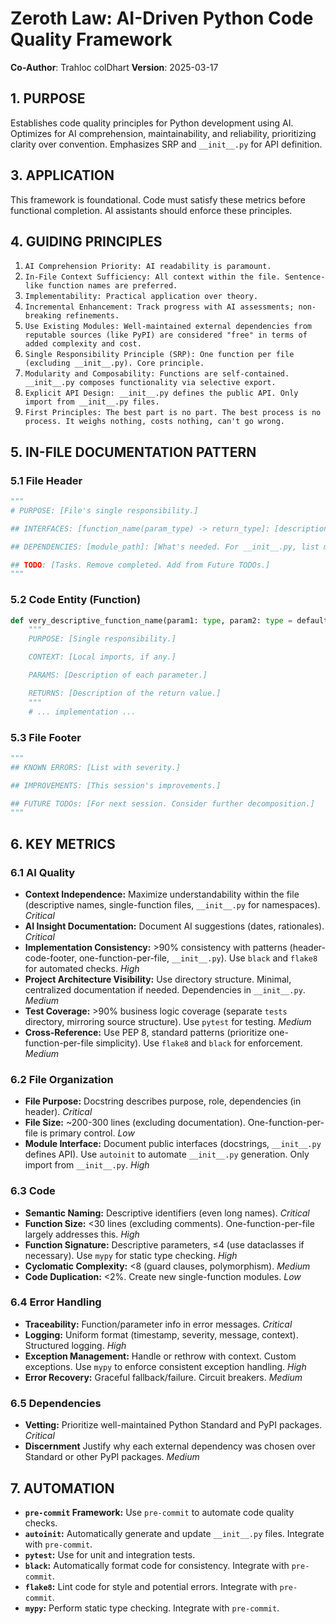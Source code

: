 # Zeroth Law: AI-Driven Python Code Quality Framework

**Co-Author**: Trahloc colDhart
**Version**: 2025-03-17

## 1. PURPOSE

Establishes code quality principles for Python development using AI. Optimizes for AI comprehension, maintainability, and reliability, prioritizing clarity over convention. Emphasizes SRP and `__init__.py` for API definition.

## 3. APPLICATION

This framework is foundational. Code must satisfy these metrics before functional completion. AI assistants should enforce these principles.

## 4. GUIDING PRINCIPLES

1.  `AI Comprehension Priority: AI readability is paramount.`
2.  `In-File Context Sufficiency: All context within the file. Sentence-like function names are preferred.`
3.  `Implementability: Practical application over theory.`
4.  `Incremental Enhancement: Track progress with AI assessments; non-breaking refinements.`
5.  `Use Existing Modules: Well-maintained external dependencies from reputable sources (like PyPI) are considered "free" in terms of added complexity and cost.`
6.  `Single Responsibility Principle (SRP): One function per file (excluding __init__.py). Core principle.`
7.  `Modularity and Composability: Functions are self-contained. __init__.py composes functionality via selective export.`
8.  `Explicit API Design: __init__.py defines the public API. Only import from __init__.py files.`
9.  `First Principles: The best part is no part. The best process is no process. It weighs nothing, costs nothing, can't go wrong.`

## 5. IN-FILE DOCUMENTATION PATTERN

### 5.1 File Header

```python
"""
# PURPOSE: [File's single responsibility.]

## INTERFACES: [function_name(param_type) -> return_type]: [description] (Omit if single function; docstring is interface. For __init__.py, list exported functions.)

## DEPENDENCIES: [module_path]: [What's needed. For __init__.py, list module dependencies.]

## TODO: [Tasks. Remove completed. Add from Future TODOs.]
"""
```

### 5.2 Code Entity (Function)

```python
def very_descriptive_function_name(param1: type, param2: type = default) -> return_type:
    """
    PURPOSE: [Single responsibility.]

    CONTEXT: [Local imports, if any.]

    PARAMS: [Description of each parameter.]

    RETURNS: [Description of the return value.]
    """
    # ... implementation ...
```

### 5.3 File Footer

```python
"""
## KNOWN ERRORS: [List with severity.]

## IMPROVEMENTS: [This session's improvements.]

## FUTURE TODOs: [For next session. Consider further decomposition.]
"""
```

## 6. KEY METRICS

### 6.1 AI Quality

*   **Context Independence:** Maximize understandability within the file (descriptive names, single-function files, `__init__.py` for namespaces). *Critical*
*   **AI Insight Documentation:** Document AI suggestions (dates, rationales). *Critical*
*   **Implementation Consistency:** >90% consistency with patterns (header-code-footer, one-function-per-file, `__init__.py`). Use `black` and `flake8` for automated checks. *High*
*   **Project Architecture Visibility:** Use directory structure. Minimal, centralized documentation if needed. Dependencies in `__init__.py`. *Medium*
*   **Test Coverage:** >90% business logic coverage (separate `tests` directory, mirroring source structure). Use `pytest` for testing. *Medium*
*   **Cross-Reference:** Use PEP 8, standard patterns (prioritize one-function-per-file simplicity). Use `flake8` and `black` for enforcement. *Medium*

### 6.2 File Organization

*   **File Purpose:** Docstring describes purpose, role, dependencies (in header). *Critical*
*   **File Size:** ~200-300 lines (excluding documentation). One-function-per-file is primary control. *Low*
*   **Module Interface:** Document public interfaces (docstrings, `__init__.py` defines API).  Use `autoinit` to automate `__init__.py` generation. Only import from `__init__.py`. *High*

### 6.3 Code

*   **Semantic Naming:** Descriptive identifiers (even long names). *Critical*
*   **Function Size:** <30 lines (excluding comments). One-function-per-file largely addresses this. *High*
*   **Function Signature:** Descriptive parameters, ≤4 (use dataclasses if necessary). Use `mypy` for static type checking. *High*
*   **Cyclomatic Complexity:** <8 (guard clauses, polymorphism). *Medium*
*   **Code Duplication:** <2%. Create new single-function modules. *Low*

### 6.4 Error Handling

*   **Traceability:** Function/parameter info in error messages. *Critical*
*   **Logging:** Uniform format (timestamp, severity, message, context). Structured logging. *High*
*   **Exception Management:** Handle or rethrow with context. Custom exceptions. Use `mypy` to enforce consistent exception handling. *High*
*   **Error Recovery:** Graceful fallback/failure. Circuit breakers. *Medium*

### 6.5 Dependencies
*   **Vetting:** Prioritize well-maintained Python Standard and PyPI packages. *Critical*
*   **Discernment** Justify why each external dependency was chosen over Standard or other PyPI packages. *Medium*

## 7. AUTOMATION

*   **`pre-commit` Framework:** Use `pre-commit` to automate code quality checks.
*   **`autoinit`:** Automatically generate and update `__init__.py` files.  Integrate with `pre-commit`.
*   **`pytest`:** Use for unit and integration tests.
*   **`black`:** Automatically format code for consistency. Integrate with `pre-commit`.
*   **`flake8`:** Lint code for style and potential errors. Integrate with `pre-commit`.
*   **`mypy`:** Perform static type checking. Integrate with `pre-commit`.

